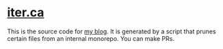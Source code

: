 # [iter.ca](https://iter.ca)

This is the source code for [my blog](https://iter.ca). It is generated by a script that prunes certain files from an internal monorepo. You can make PRs.
